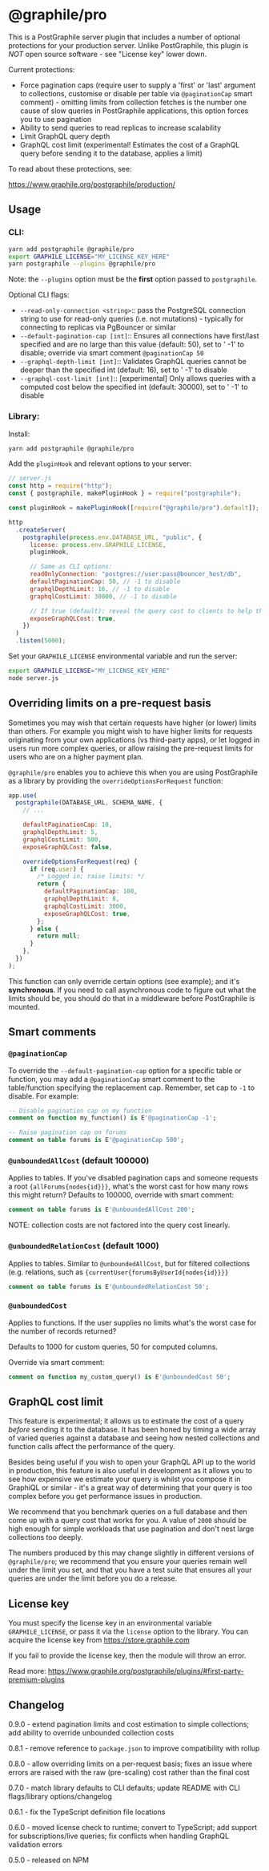 # @graphile/pro

This is a PostGraphile server plugin that includes a number of optional
protections for your production server. Unlike PostGraphile, this plugin is
_NOT_ open source software - see "License key" lower down.

Current protections:

- Force pagination caps (require user to supply a 'first' or 'last' argument to collections, customise or disable per table via `@paginationCap` smart comment) - omitting limits from collection fetches is the number one cause of slow queries in PostGraphile applications, this option forces you to use pagination
- Ability to send queries to read replicas to increase scalability
- Limit GraphQL query depth
- GraphQL cost limit (experimental! Estimates the cost of a GraphQL query before sending it to the database, applies a limit)

To read about these protections, see:

https://www.graphile.org/postgraphile/production/

## Usage

### CLI:

```bash
yarn add postgraphile @graphile/pro
export GRAPHILE_LICENSE="MY_LICENSE_KEY_HERE"
yarn postgraphile --plugins @graphile/pro
```

Note: the `--plugins` option must be the **first** option passed to `postgraphile`.

Optional CLI flags:

- `--read-only-connection <string>`:: pass the PostgreSQL connection string to use for read-only queries (i.e. not mutations) - typically for connecting to replicas via PgBouncer or similar
- `--default-pagination-cap [int]`:: Ensures all connections have first/last specified and are no large than this value (default: 50), set to ' -1' to disable; override via smart comment `@paginationCap 50`
- `--graphql-depth-limit [int]`:: Validates GraphQL queries cannot be deeper than the specified int (default: 16), set to ' -1' to disable
- `--graphql-cost-limit [int]`:: [experimental] Only allows queries with a computed cost below the specified int (default: 30000), set to ' -1' to disable

### Library:

Install:

```bash
yarn add postgraphile @graphile/pro
```

Add the `pluginHook` and relevant options to your server:

```js
// server.js
const http = require("http");
const { postgraphile, makePluginHook } = require("postgraphile");

const pluginHook = makePluginHook([require("@graphile/pro").default]);

http
  .createServer(
    postgraphile(process.env.DATABASE_URL, "public", {
      license: process.env.GRAPHILE_LICENSE,
      pluginHook,

      // Same as CLI options:
      readOnlyConnection: "postgres://user:pass@bouncer_host/db",
      defaultPaginationCap: 50, // -1 to disable
      graphqlDepthLimit: 16, // -1 to disable
      graphqlCostLimit: 30000, // -1 to disable

      // If true (default): reveal the query cost to clients to help them optimise queries
      exposeGraphQLCost: true,
    })
  )
  .listen(5000);
```

Set your `GRAPHILE_LICENSE` environmental variable and run the server:

```bash
export GRAPHILE_LICENSE="MY_LICENSE_KEY_HERE"
node server.js
```

## Overriding limits on a pre-request basis

Sometimes you may wish that certain requests have higher (or lower) limits than
others. For example you might wish to have higher limits for requests
originating from your own applications (vs third-party apps), or let logged in
users run more complex queries, or allow raising the pre-request limits for
users who are on a higher payment plan.

`@graphile/pro` enables you to achieve this when you are using PostGraphile as
a library by providing the `overrideOptionsForRequest` function:

```js
app.use(
  postgraphile(DATABASE_URL, SCHEMA_NAME, {
    // ...

    defaultPaginationCap: 10,
    graphqlDepthLimit: 5,
    graphqlCostLimit: 500,
    exposeGraphQLCost: false,

    overrideOptionsForRequest(req) {
      if (req.user) {
        /* Logged in; raise limits: */
        return {
          defaultPaginationCap: 100,
          graphqlDepthLimit: 8,
          graphqlCostLimit: 3000,
          exposeGraphQLCost: true,
        };
      } else {
        return null;
      }
    },
  })
);
```

This function can only override certain options (see example); and it's
**synchronous**. If you need to call asynchronous code to figure out what the
limits should be, you should do that in a middleware before PostGraphile is
mounted.

## Smart comments

### `@paginationCap`

To override the `--default-pagination-cap` option for a specific table or function, you may add a `@paginationCap` smart comment to the table/function specifying the replacement cap. Remember, set cap to `-1` to disable. For example:

```sql
-- Disable pagination cap on my function
comment on function my_function() is E'@paginationCap -1';

-- Raise pagination cap on forums
comment on table forums is E'@paginationCap 500';
```

### `@unboundedAllCost` (default 100000)

Applies to tables. If you've disabled pagination caps and someone requests a
root `{allForums{nodes{id}}}`, what's the worst cast for how many rows this
might return? Defaults to 100000, override with smart comment:

```sql
comment on table forums is E'@unboundedAllCost 200';
```

NOTE: collection costs are not factored into the query cost linearly.

### `@unboundedRelationCost` (default 1000)

Applies to tables. Similar to `@unboundedAllCost`, but for filtered
collections (e.g. relations, such as
`{currentUser{forumsByUserId{nodes{id}}}}`

```sql
comment on table forums is E'@unboundedRelationCost 50';
```

### `@unboundedCost`

Applies to functions. If the user supplies no limits what's the worst case
for the number of records returned?

Defaults to 1000 for custom queries, 50 for computed columns.

Override via smart comment:

```sql
comment on function my_custom_query() is E'@unboundedCost 50';
```

## GraphQL cost limit

This feature is experimental; it allows us to estimate the cost of a query
_before_ sending it to the database. It has been honed by timing a wide array
of varied queries against a database and seeing how nested collections and
function calls affect the performance of the query.

Besides being useful if you wish to open your GraphQL API up to the world in
production, this feature is also useful in development as it allows you to
see how expensive we estimate your query is whilst you compose it in GraphiQL
or similar - it's a great way of determining that your query is too complex
before you get performance issues in production.

We recommend that you benchmark queries on a full database and then come up
with a query cost that works for you. A value of `2000` should be high enough
for simple workloads that use pagination and don't nest large collections too
deeply.

The numbers produced by this may change slightly in different versions of
`@graphile/pro`; we recommend that you ensure your queries remain well under
the limit you set, and that you have a test suite that ensures all your queries
are under the limit before you do a release.

## License key

You must specify the license key in an environmental variable
`GRAPHILE_LICENSE`, or pass it via the `license` option to the library. You
can acquire the license key from https://store.graphile.com

If you fail to provide the license key, then the module will throw an error.

Read more: https://www.graphile.org/postgraphile/plugins/#first-party-premium-plugins

## Changelog

0.9.0 - extend pagination limits and cost estimation to simple collections; add ability to override unbounded collection costs

0.8.1 - remove reference to `package.json` to improve compatibility with rollup

0.8.0 - allow overriding limits on a per-request basis; fixes an issue where errors are raised with the raw (pre-scaling) cost rather than the final cost

0.7.0 - match library defaults to CLI defaults; update README with CLI flags/library options/changelog

0.6.1 - fix the TypeScript definition file locations

0.6.0 - moved license check to runtime; convert to TypeScript; add support for subscriptions/live queries; fix conflicts when handling GraphQL validation errors

0.5.0 - released on NPM
